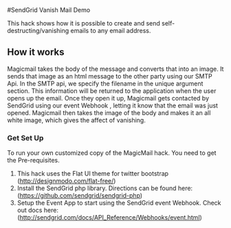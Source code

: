 #SendGrid Vanish Mail Demo

This hack shows how it is possible to create and send self-destructing/vanishing emails to any email address. 

## How it works

Magicmail takes the body of the message and converts that into an image. It sends that image as an html message to the other party using our SMTP Api. In the SMTP api, we specify the filename in the unique argument section. This information will be returned to the application when the user opens up the email. Once they open it up, Magicmail gets contacted by SendGrid using our event Webhook , letting it know that the email was just opened. Magicmail then takes the image of the body and makes it an all white image, which gives the affect of vanishing.


###  Get Set Up

To run your own customized copy of the MagicMail hack. You need to get the Pre-requisites. 
  1. This hack uses the Flat UI theme for twitter bootstrap (http://designmodo.com/flat-free/)
  2. Install the SendGrid php library. Directions can be found here: (https://github.com/sendgrid/sendgrid-php)
  3. Setup the Event App to start using the SendGrid event Webhook. Check out docs here: (http://sendgrid.com/docs/API_Reference/Webhooks/event.html)
